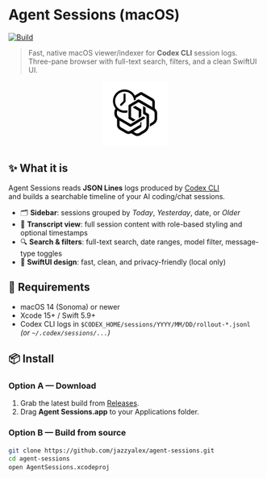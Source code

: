 # Agent Sessions (macOS)

[![Build](https://github.com/jazzyalex/agent-sessions/actions/workflows/ci.yml/badge.svg)](https://github.com/jazzyalex/agent-sessions/actions/workflows/ci.yml)

> Fast, native macOS viewer/indexer for **Codex CLI** session logs.  
> Three-pane browser with full-text search, filters, and a clean SwiftUI UI.

<div align="center">
  <img src="docs/assets/app-icon-512.png" alt="App Icon" width="128" height="128"/>
</div>


## ✨ What it is
Agent Sessions reads **JSON Lines** logs produced by [Codex CLI](https://github.com/your-codex-cli-link)  
and builds a searchable timeline of your AI coding/chat sessions.

- 🗂 **Sidebar**: sessions grouped by *Today*, *Yesterday*, date, or *Older*  
- 📝 **Transcript view**: full session content with role-based styling and optional timestamps  
- 🔍 **Search & filters**: full-text search, date ranges, model filter, message-type toggles  
- 🎨 **SwiftUI design**: fast, clean, and privacy-friendly (local only)


## 🧰 Requirements
- macOS 14 (Sonoma) or newer
- Xcode 15+ / Swift 5.9+
- Codex CLI logs in `$CODEX_HOME/sessions/YYYY/MM/DD/rollout-*.jsonl`  
  *(or `~/.codex/sessions/...`)*


## 📦 Install

### Option A — Download
1. Grab the latest build from [Releases](https://github.com/jazzyalex/agent-sessions/releases).  
2. Drag **Agent Sessions.app** to your Applications folder.  

### Option B — Build from source
```bash
git clone https://github.com/jazzyalex/agent-sessions.git
cd agent-sessions
open AgentSessions.xcodeproj